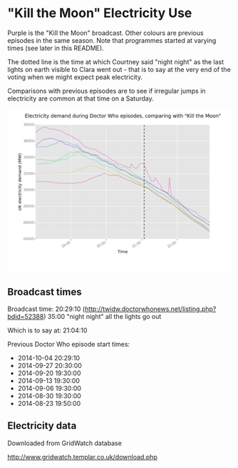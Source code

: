 "Kill the Moon" Electricity Use
===============================

Purple is the "Kill the Moon" broadcast. Other colours are previous episodes in
the same season. Note that programmes started at varying times (see later in
this README).

The dotted line is the time at which Courtney said "night night" as the last
lights on earth visible to Clara went out - that is to say at the very end of
the voting when we might expect peak electricity.

Comparisons with previous episodes are to see if irregular jumps in electricity
are common at that time on a Saturday.


![Kill the Moon electricity graph](https://raw.githubusercontent.com/frabcus/kill-the-moon/master/out.png)


Broadcast times
---------------

Broadcast time: 20:29:10 (http://twidw.doctorwhonews.net/listing.php?bdid=52388)
35:00 "night night" all the lights go out

Which is to say at: 21:04:10


Previous Doctor Who episode start times:

* 2014-10-04 20:29:10
* 2014-09-27 20:30:00
* 2014-09-20 19:30:00
* 2014-09-13 19:30:00
* 2014-09-06 19:30:00
* 2014-08-30 19:30:00
* 2014-08-23 19:50:00



Electricity data
----------------

Downloaded from GridWatch database

http://www.gridwatch.templar.co.uk/download.php



